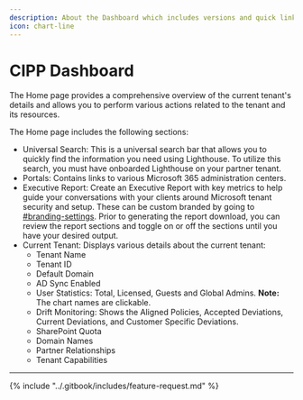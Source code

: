 ```yaml
---
description: About the Dashboard which includes versions and quick links
icon: chart-line
---
```


# CIPP Dashboard

The Home page provides a comprehensive overview of the current tenant's details and allows you to perform various actions related to the tenant and its resources.

The Home page includes the following sections:

* Universal Search: This is a universal search bar that allows you to quickly find the information you need using Lighthouse. To utilize this search, you must have onboarded Lighthouse on your partner tenant.
* Portals: Contains links to various Microsoft 365 administration centers.
* Executive Report: Create an Executive Report with key metrics to help guide your conversations with your clients around Microsoft tenant security and setup. These can be custom branded by going to [#branding-settings](cipp/settings/#branding-settings "mention"). Prior to generating the report download, you can review the report sections and toggle on or off the sections until you have your desired output.
* Current Tenant: Displays various details about the current tenant:
  * Tenant Name
  * Tenant ID
  * Default Domain
  * AD Sync Enabled
  * User Statistics: Total, Licensed, Guests and Global Admins. **Note:** The chart names are clickable.
  * Drift Monitoring: Shows the Aligned Policies, Accepted Deviations, Current Deviations, and Customer Specific Deviations.
  * SharePoint Quota
  * Domain Names
  * Partner Relationships
  * Tenant Capabilities

***

{% include "../.gitbook/includes/feature-request.md" %}
